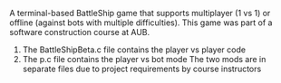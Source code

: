 A terminal-based BattleShip game that supports multiplayer (1 vs 1) or offline (against bots with multiple difficulties).
This game was part of a software construction course at AUB.
1. The BattleShipBeta.c file contains the player vs player code
2. The p.c file contains the player vs bot mode
The two mods are in separate files due to project requirements by course instructors   
